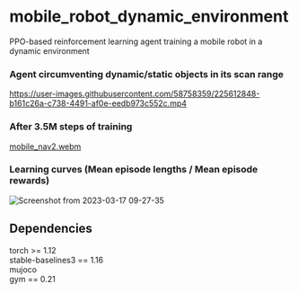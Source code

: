 # mobile_robot_dynamic_environment
PPO-based reinforcement learning agent training a mobile robot in a dynamic environment





### Agent circumventing dynamic/static objects in its scan range ###
https://user-images.githubusercontent.com/58758359/225612848-b161c26a-c738-4491-af0e-eedb973c552c.mp4


### After 3.5M steps of training ###

[mobile_nav2.webm](https://user-images.githubusercontent.com/58758359/225614957-3c0c106b-ddd6-482d-a7ee-66c72ba04734.webm)

### Learning curves (Mean episode lengths / Mean episode rewards) ###

![Screenshot from 2023-03-17 09-27-35](https://user-images.githubusercontent.com/58758359/225792318-edd7fd51-5c16-44a8-9d22-e0499a568910.png)

## Dependencies ##

torch >= 1.12 <br/>
stable-baselines3 == 1.16 <br/>
mujoco <br/>
gym == 0.21 <br/>




